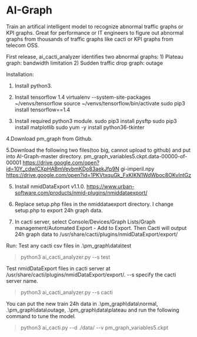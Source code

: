 # AI-Graph
Train an artifical intelligent model to recognize abnormal traffic graphs or KPI graphs. Great for performance or IT engineers to figure out abnormal graphs from thousands of traffic graphs like cacti or KPI graphs from telecom OSS.

First release, ai_cacti_analyzer identifies two abnormal graphs:
        1) Plateau graph: bandwidth limitation
        2) Sudden traffic drop graph: outage

Installation:
1. Install python3.

2. Install tensorflow 1.4
virtualenv --system-site-packages ~/venvs/tensorflow
source ~/venvs/tensorflow/bin/activate
sudo pip3 install tensorflow==1.4

3. Install required python3 module.
sudo pip3 install pysftp
sudo pip3 install matplotlib
sudo yum -y install python36-tkinter

4.Download pm_graph from Github.

5.Download the following two files(too big, cannot upload to github) and put into AI-Graph-master directory.
pm_graph_variables5.ckpt.data-00000-of-00001
https://drive.google.com/open?id=10Y_cdwICXpHABmVevbmKDo83aekJfp9N
gi-imperil.npy
https://drive.google.com/open?id=1PKVtxquGk_FxKIKN1WdWboc8OKvIntGz

5. Install nmidDataExport v1.1.0. 
https://www.urban-software.com/products/nmid-plugins/nmiddataexport/

6. Replace setup.php files in the nmiddataexport directory. I change setup.php to export 24h graph data. 

7. In cacti server, select Console/Devices/Graph Lists/Graph management/Automated Export - Add to Export.
Then Cacti will output 24h graph data to /usr/share/cacti/plugins/nmidDataExport/export/

Run:
Test any cacti csv files in .\pm_graph\data\test
>python3 ai_cacti_analyzer.py --s test

Test nmidDataExport files in cacti server at /usr/share/cacti/plugins/nmidDataExport/export/. 
--s specify the cacti server name.
>python3 ai_cacti_analyzer.py --s cacti

You can put the new train 24h data in .\pm_graph\data\normal, .\pm_graph\data\outage, .\pm_graph\data\plateau and run the following command to tune the model.
>python3 ai_cacti.py --d ./data/ --v pm_graph_variables5.ckpt
